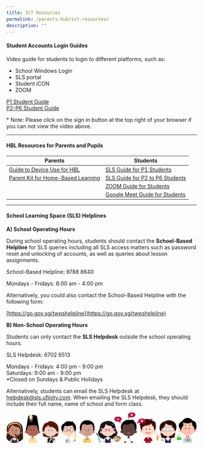 ```yaml
---
title: ICT Resources
permalink: /parents-hub/ict-resources/
description: ""
---
```

#### Student Accounts Login Guides

Video guide for students to login to different platforms, such as:

* School Windows Login
* SLS portal
* Student iCON
* ZOOM

[P1 Student Guide](https://drive.google.com/file/d/1jFykLvHyFWK78W5zL1frL9jMS3DYQxzr/view)
<br>
[P2-P6 Student Guide](https://drive.google.com/file/d/1NrTdjYgxLQlnTbuzj3LZhSe2Zvm62Hga/view)

\* Note: Please click on the sign in button at the top right of your browser if you can not view the video above.
<hr>

#### HBL Resources for Parents and Pupils

| Parents | Students | 
| -------- | -------- | 
| [Guide to Device Use for HBL](/files/ICT%20Resources/deviceuseguide_hbl.pdf)     | [SLS Guide for P1 Students](/files/ICT%20Resources/slsguide_p1.pdf)     | 
| [Parent Kit for Home-Based Learning](/files/ICT%20Resources/parentkit_hbl.pdf)     | [SLS Guide for P2 to P6 Students](/files/ICT%20Resources/slsguide_p2_p6.pdf)    | 
|     | [ZOOM Guide for Students](/files/ICT%20Resources/zoomguide_student.pdf)    | 
|      | [Google Meet Guide for Students](/files/ICT%20Resources/googlemeetguide_student.pdf)     |

<hr>

#### School Learning Space (SLS) Helplines

**A) School Operating Hours**

During school operating hours, students should contact the **School-Based Helpline** for SLS queries including all SLS access matters such as password reset and unlocking of accounts, as well as queries about lesson assignments.

School-Based Helpline: 9788 8640

Mondays - Fridays: 8:00 am - 4:00 pm

Alternatively, you could also contact the School-Based Helpline with the following form:

[https://go.gov.sg/twpshelpline](https://go.gov.sg/twpshelpline)

**B) Non-School Operating Hours**

Students can only contact the **SLS Helpdesk** outside the school operating hours.

SLS Helpdesk: 6702 6513

Mondays - Fridays: 4:00 pm - 9:00 pm  
Saturdays: 9:00 am - 9:00 pm  
\*Closed on Sundays &amp; Public Holidays

Alternatively, students can email the SLS Helpdesk at [helpdesk@sls.ufinity.com](mailto:helpdesk@sls.ufinity.com). When emailing the SLS Helpdesk, they should include their full name, name of school and form class.

![](/images/kids.png)
